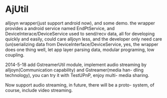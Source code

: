 AjUtil
======

alljoyn wrapper(just support android now), and some demo.
the wrapper provides a android service named EndPtService,
and DeviceInterace/DeviceService used to send/recv data,
all for developing quickly and easily, could care alljoyn
less, and the developer only need care (un)serializing data
from DeviceInterface/DeviceService, yes, the wrapper does 
one thing well, let app layer parsing data, modular programing,
low coupling.   

2014-5-18 add GstreamerUtil module, implement audio streaming
by alljoyn(Communication capability) and Gstreamer(media han-
dling technology), you can try it with TestUPnP, enjoy multi-
media sharing.    

Now support audio streaming, in future, there will be a proto-
system, of course, include video streaming.
